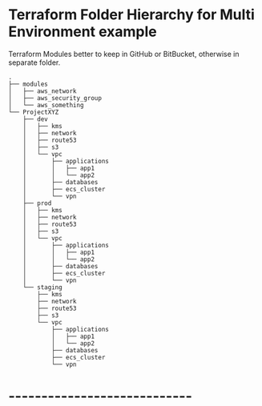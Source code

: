 # Terraform Folder Hierarchy for Multi Environment example


Terraform Modules better to keep in GitHub or BitBucket, otherwise in separate folder.
```
.
├── modules
│   ├── aws_network
│   ├── aws_security_group
│   └── aws_something
└── ProjectXYZ
    ├── dev
    │   ├── kms
    │   ├── network
    │   ├── route53
    │   ├── s3
    │   └── vpc
    │       ├── applications
    │       │   ├── app1
    │       │   └── app2
    │       ├── databases
    │       ├── ecs_cluster
    │       └── vpn
    ├── prod
    │   ├── kms
    │   ├── network
    │   ├── route53
    │   ├── s3
    │   └── vpc
    │       ├── applications
    │       │   ├── app1
    │       │   └── app2
    │       ├── databases
    │       ├── ecs_cluster
    │       └── vpn
    └── staging
        ├── kms
        ├── network
        ├── route53
        ├── s3
        └── vpc
            ├── applications
            │   ├── app1
            │   └── app2
            ├── databases
            ├── ecs_cluster
            └── vpn
```

# ----------------------------
